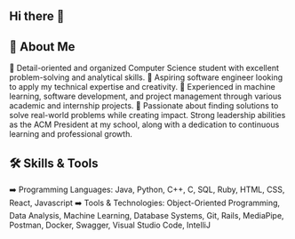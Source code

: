## Hi there 👋

<!--
**shannon-joseph/shannon-joseph** is a ✨ _special_ ✨ repository because its `README.md` (this file) appears on your GitHub profile.

Here are some ideas to get you started:

- 🔭 I’m currently working on ...
- 🌱 I’m currently learning ...
- 👯 I’m looking to collaborate on ...
- 🤔 I’m looking for help with ...
- 💬 Ask me about ...
- 📫 How to reach me: ...
- 😄 Pronouns: ...
- ⚡ Fun fact: ...
-->

## 🚀 About Me
📌 Detail-oriented and organized Computer Science student with excellent problem-solving and analytical skills. 
🌟 Aspiring software engineer looking to apply my technical expertise and creativity. 
🧠 Experienced in machine learning, software development, and project management through various academic and internship projects. 
🌱 Passionate about finding solutions to solve real-world problems while creating impact. Strong leadership abilities as the ACM President at my school, along with a dedication to continuous learning and professional growth.

## 🛠️ Skills & Tools
➡️ Programming Languages: Java, Python, C++, C, SQL, Ruby, HTML, CSS, React, Javascript
➡️ Tools & Technologies: Object-Oriented Programming, Data Analysis, Machine Learning, Database Systems, Git, Rails, MediaPipe, Postman, Docker, Swagger, Visual Studio Code, IntelliJ
